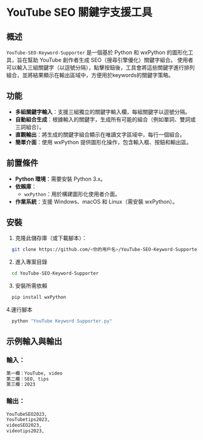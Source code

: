 # YouTube SEO 關鍵字支援工具

## 概述
`YouTube-SEO-Keyword-Supporter` 是一個基於 Python 和 wxPython 的圖形化工具，旨在幫助 YouTube 創作者生成 SEO（搜尋引擎優化）關鍵字組合。
使用者可以輸入三組關鍵字（以逗號分隔），點擊按鈕後，工具會將這些關鍵字進行排列組合，並將結果顯示在輸出區域中，方便用於keywords的關鍵字策略。

## 功能
- **多組關鍵字輸入**：支援三組獨立的關鍵字輸入欄，每組關鍵字以逗號分隔。
- **自動組合生成**：根據輸入的關鍵字，生成所有可能的組合（例如單詞、雙詞或三詞組合）。
- **直觀輸出**：將生成的關鍵字組合顯示在唯讀文字區域中，每行一個組合。
- **簡單介面**：使用 wxPython 提供圖形化操作，包含輸入框、按鈕和輸出區。

## 前置條件
- **Python 環境**：需要安裝 Python 3.x。
- **依賴庫**：
  - `wxPython`：用於構建圖形化使用者介面。
- **作業系統**：支援 Windows、macOS 和 Linux（需安裝 wxPython）。

## 安裝
  1. 克隆此儲存庫（或下載腳本）：
   ```bash
     git clone https://github.com/<你的用戶名>/YouTube-SEO-Keyword-Supporter.git
   ```
  2. 進入專案目錄
  ```bash
    cd YouTube-SEO-Keyword-Supporter
```
  3. 安裝所需依賴
  ```bash
    pip install wxPython
```
  4.運行腳本
  ```bash
    python "YouTube Keyword Supporter.py"
```


## 示例輸入與輸出

### 輸入：
```bash
第一欄：YouTube, video
第二欄：SEO, tips
第三欄：2023
```
### 輸出：

```bash
YouTubeSEO2023,
YouTubetips2023,
videoSEO2023,
videotips2023,
```

